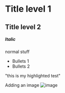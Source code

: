 # Title level 1
## Title level 2

##### Italic
normal stuff
- Bullets 1
- Bullets 2

"this is my highlighted test"

Adding an image
![image](https://github.com/gunvant96/demo_repo/assets/135145047/52acaa48-0870-48b4-91f3-a1cf43f04a82)
